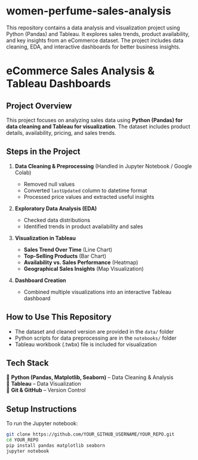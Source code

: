 # women-perfume-sales-analysis
This repository contains a data analysis and visualization project using Python (Pandas) and Tableau. It explores sales trends, product availability, and key insights from an eCommerce dataset. The project includes data cleaning, EDA, and interactive dashboards for better business insights.
# eCommerce Sales Analysis & Tableau Dashboards  

## **Project Overview**
This project focuses on analyzing sales data using **Python (Pandas) for data cleaning and Tableau for visualization**. The dataset includes product details, availability, pricing, and sales trends.  

## **Steps in the Project**
1. **Data Cleaning & Preprocessing** (Handled in Jupyter Notebook / Google Colab)
   - Removed null values  
   - Converted `lastUpdated` column to datetime format  
   - Processed price values and extracted useful insights  

2. **Exploratory Data Analysis (EDA)**
   - Checked data distributions  
   - Identified trends in product availability and sales  

3. **Visualization in Tableau**
   - **Sales Trend Over Time** (Line Chart)  
   - **Top-Selling Products** (Bar Chart)  
   - **Availability vs. Sales Performance** (Heatmap)  
   - **Geographical Sales Insights** (Map Visualization)  

4. **Dashboard Creation**
   - Combined multiple visualizations into an interactive Tableau dashboard  

## **How to Use This Repository**
- The dataset and cleaned version are provided in the `data/` folder  
- Python scripts for data preprocessing are in the `notebooks/` folder  
- Tableau workbook (.twbx) file is included for visualization  

## **Tech Stack**
🔹 **Python (Pandas, Matplotlib, Seaborn)** – Data Cleaning & Analysis  
🔹 **Tableau** – Data Visualization  
🔹 **Git & GitHub** – Version Control  

## **Setup Instructions**
To run the Jupyter notebook:  
```bash
git clone https://github.com/YOUR_GITHUB_USERNAME/YOUR_REPO.git
cd YOUR_REPO
pip install pandas matplotlib seaborn
jupyter notebook
